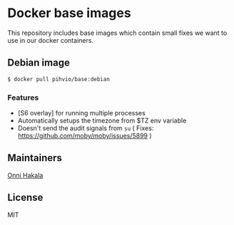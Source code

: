 # Docker base images

This repository includes base images which contain small fixes we want to use in our docker containers.

## Debian image

```bash
$ docker pull pihvio/base:debian
```

### Features
* [S6 overlay] for running multiple processes
* Automatically setups the timezone from $TZ env variable
* Doesn't send the audit signals from `su` ( Fixes: https://github.com/moby/moby/issues/5899 )

## Maintainers
[Onni Hakala](https://github.com/onnimonni)

## License
MIT
